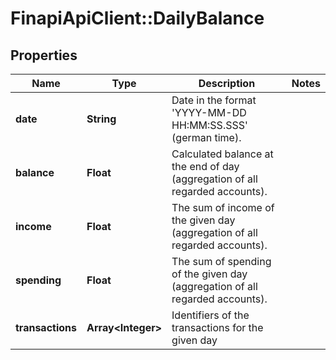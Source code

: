 # FinapiApiClient::DailyBalance

## Properties
Name | Type | Description | Notes
------------ | ------------- | ------------- | -------------
**date** | **String** | Date in the format &#39;YYYY-MM-DD HH:MM:SS.SSS&#39; (german time). | 
**balance** | **Float** | Calculated balance at the end of day (aggregation of all regarded accounts). | 
**income** | **Float** | The sum of income of the given day (aggregation of all regarded accounts). | 
**spending** | **Float** | The sum of spending of the given day (aggregation of all regarded accounts). | 
**transactions** | **Array&lt;Integer&gt;** | Identifiers of the transactions for the given day | 


